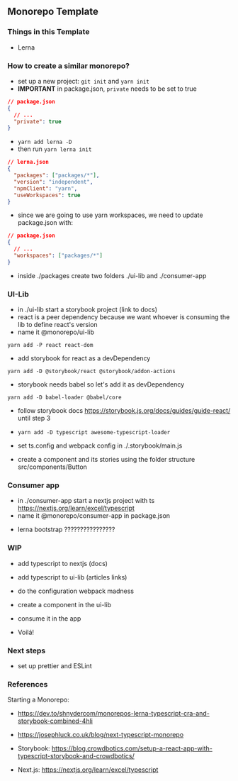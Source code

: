 ## Monorepo Template

### Things in this Template

- Lerna

### How to create a similar monorepo?

- set up a new project: `git init` and `yarn init`
- **IMPORTANT** in package.json, `private` needs to be set to true

```json
// package.json
{
  // ...
  "private": true
}
```

- `yarn add lerna -D`
- then run `yarn lerna init`

```json
// lerna.json
{
  "packages": ["packages/*"],
  "version": "independent",
  "npmClient": "yarn",
  "useWorkspaces": true
}
```

- since we are going to use yarn workspaces, we need to update package.json with:

```json
// package.json
{
  // ...
  "workspaces": ["packages/*"]
}
```

- inside ./packages create two folders ./ui-lib and ./consumer-app

### UI-Lib

- in ./ui-lib start a storybook project (link to docs)
- react is a peer dependency because we want whoever is consuming the lib to define react's version
- name it @monorepo/ui-lib

```
yarn add -P react react-dom
```

- add storybook for react as a devDependency

```
yarn add -D @storybook/react @storybook/addon-actions
```

- storybook needs babel so let's add it as devDependency

```
yarn add -D babel-loader @babel/core
```

- follow storybook docs https://storybook.js.org/docs/guides/guide-react/ until step 3

- `yarn add -D typescript awesome-typescript-loader`

- set ts.config and webpack config in ./.storybook/main.js

- create a component and its stories using the folder structure src/components/Button

### Consumer app

- in ./consumer-app start a nextjs project with ts https://nextjs.org/learn/excel/typescript
- name it @monorepo/consumer-app in package.json

* lerna bootstrap ????????????????

### WIP

- add typescript to nextjs (docs)

- add typescript to ui-lib (articles links)
- do the configuration webpack madness

- create a component in the ui-lib

- consume it in the app

- Voilá!

### Next steps

- set up prettier and ESLint

### References

Starting a Monorepo:

- https://dev.to/shnydercom/monorepos-lerna-typescript-cra-and-storybook-combined-4hli
- https://josephluck.co.uk/blog/next-typescript-monorepo

- Storybook: https://blog.crowdbotics.com/setup-a-react-app-with-typescript-storybook-and-crowdbotics/
- Next.js: https://nextjs.org/learn/excel/typescript
